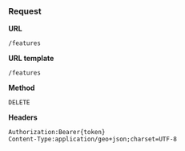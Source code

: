 ### Request

**URL**

`/features`

**URL template**

`/features`

**Method**

`DELETE`

**Headers**

`Authorization:Bearer{token}`  
`Content-Type:application/geo+json;charset=UTF-8`  
